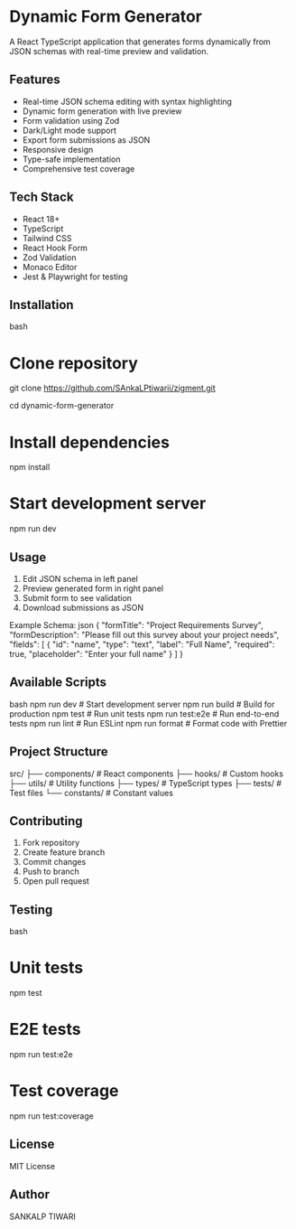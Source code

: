 # Dynamic Form Generator

A React TypeScript application that generates forms dynamically from JSON schemas with real-time preview and validation.

## Features

- Real-time JSON schema editing with syntax highlighting
- Dynamic form generation with live preview
- Form validation using Zod
- Dark/Light mode support
- Export form submissions as JSON
- Responsive design
- Type-safe implementation
- Comprehensive test coverage

## Tech Stack

- React 18+
- TypeScript
- Tailwind CSS
- React Hook Form
- Zod Validation
- Monaco Editor
- Jest & Playwright for testing

## Installation

bash
# Clone repository
git clone https://github.com/SAnkaLPtiwarii/zigment.git

cd dynamic-form-generator

# Install dependencies
npm install

# Start development server
npm run dev


## Usage

1. Edit JSON schema in left panel
2. Preview generated form in right panel
3. Submit form to see validation
4. Download submissions as JSON

Example Schema:
json
{
  "formTitle": "Project Requirements Survey",
  "formDescription": "Please fill out this survey about your project needs",
  "fields": [
    {
      "id": "name",
      "type": "text",
      "label": "Full Name",
      "required": true,
      "placeholder": "Enter your full name"
    }
  ]
}


## Available Scripts

bash
npm run dev         # Start development server
npm run build      # Build for production
npm test          # Run unit tests
npm run test:e2e  # Run end-to-end tests
npm run lint      # Run ESLint
npm run format    # Format code with Prettier


## Project Structure


src/
├── components/      # React components
├── hooks/          # Custom hooks
├── utils/          # Utility functions
├── types/          # TypeScript types
├── tests/          # Test files
└── constants/      # Constant values


## Contributing

1. Fork repository
2. Create feature branch
3. Commit changes
4. Push to branch
5. Open pull request

## Testing

bash
# Unit tests
npm test

# E2E tests
npm run test:e2e

# Test coverage
npm run test:coverage


## License

MIT License

## Author
SANKALP TIWARI


